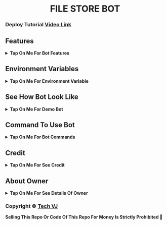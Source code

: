 
<h1 align="center">
 FILE STORE BOT
</h1>

### Deploy Tutorial [Video Link](https://youtu.be/VxAn9VcYtQg)

## Features

<b><details><summary>Tap On Me For Bot Features</summary>
 
- [x] Permanent Link By Using Website [ Premium Feature] 
- [x] Clone Feature Added [ Premium Feature] 
- [x] Token Verification Feature 
- [x] Stram Feature Added With Many Player Support
- [x] Custom Url Shortner Support Any User Can Add His Own Shortner
- [x] Batch Support Added, Any User Can Use Batch By Making Bot Admin In His File Store Channel
- [x] Auto Delete Feature Added
- [x] Custom Start Message With Picture And Buttons
</b>
</details>

## Environment Variables

<b><details><summary>Tap On Me For Environment Variable</summary>

- `API_ID` : Get From [my.telegram.org](https://my.telegram.org)
- `API_HASH` : Get From [my.telegram.org](https://my.telegram.org)
- `BOT_TOKEN` : Get From [BotFather](https://telegram.me/BotFather)
- `BOT_USERNAME` : Your Bot Username Without @
- `DB_URI` : Mongodb Database Url For Main Bot [Tutorial Watch Here](https://youtu.be/DAHRmFdw99o)
- `CLONE_DB_URI` : Mongodb Database Url For Clone Bot [Tutorial Watch Here](https://youtu.be/DAHRmFdw99o)
- `ADMINS` : It mean Admin/Owner Id For Broadcasting Message.
- `LOG_CHANNEL` : Log channel id start with -100xxxxxx
- `URL` : Your Server App Link With https:// and in last make sure one / is given.
- `AUTO_DELETE` : Time In Minutes
- `AUTO_DELETE_TIME` : Time In Seconds
- `PYTHON_VERSION` : This Variable Is Only For Render, Value IS `3.10.8`
- `PORT` : This Variable Is Only For Render, Value IS `8080`
</b>
</details>

## See How Bot Look Like

<b><details><summary>Tap On Me For Demo Bot</summary></b>

<img src="https://graph.org/file/bb9c59043c52072e8dc93.jpg" alt="Bot Demo">
<img src="https://graph.org/file/295e41dfab93acf42a111.jpg" alt="Bot Demo">
<img src="https://graph.org/file/ccc1b6ab4967a7d155ab8.jpg" alt="Bot Demo">
<img src="https://graph.org/file/75db5257c39436b734b49.jpg" alt="Bot Demo">
<img src="https://graph.org/file/1ce62a17012ed5723aaca.jpg" alt="Bot Demo">
</details>

## Command To Use Bot

<b><details><summary>Tap On Me For Bot Commands</summary>

🖍️ Main Bot Commands :-

- `/start` : By This Command You Can Check Bot Is Alive Or Not
- `/link` : By This Command You Can Generate A Shareable Link Of File By Replying This Command To That File
- `/batch` : By This Command You Can Generate Multiple File Shareable Link At A Time [Use Like This /batch (first post link) (last post link)]
- `/base_site` : By This Command You Can Set Your Url Shortner Domain [Use Like This /base_site domain.com]
- `/api` : By This Command You Can Set Your Url Shortner Api [Use Like This /api (your api key)]
- `/deletecloned` : By This Command You Can Delete Your Cloned Bot [Use Like This /deletecloned (your bot token)]
- `/broadcast` : By Using This Command You Can Broadcast A Message To Your Bot User, Reply This Command To Broadcast Message [Owner Only Command]

🖍️ Clone Bot Commands :- 

- `/start` : By This Command You Can Check Bot Is Alive Or Not
- `/link` : By This Command You Can Generate A Shareable Link Of File By Replying This Command To That File
- `/base_site` : By This Command You Can Set Your Url Shortner Domain [Use Like This /base_site domain.com]
- `/api` : By This Command You Can Set Your Url Shortner Api [Use Like This /api (your api key)]
- `/broadcast` : By Using This Command You Can Broadcast A Message To Your Bot User, Reply This Command To Broadcast Message [Clone Bot Owner Only Command]

</b>
</details>

## Credit

<b><details><summary>Tap On Me For See Credit</summary>

💝 Credit Goes To [Tech VJ](https://telegram.me/Kingvj01)

🖍️ This Code Is Fully Written Or Coded And Public By [Tech VJ](https://telegram.me/Kingvj01) So Don't Forgot To Give Credit

💖 And Thank You So Much To All Who Help In This Journey 💕

Copyright ©️ [Tech VJ](https://telegram.me/Kingvj01)

</b>
</details>

## About Owner 

<b><details><summary>Tap On Me For See Details Of Owner</summary>

- YouTube Channel : [Tech VJ](https://youtube.com/@Tech_VJ)
- Telegram Channel : [VJ Botz](https://telegram.me/VJ_Botz)
- Contact Link : [King VJ](https://telegram.me/Kingvj01)
- Instagram Id Link : [Tech VJ](https://instagram.com/tech.vj)

</b>
</details>


### Copyright ©️ [Tech VJ](https://telegram.me/Kingvj01)

<b>Selling This Repo Or Code Of This Repo For Money Is Strictly Prohibited 🚫</b>

